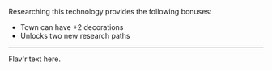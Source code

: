 Researching this technology provides the following bonuses:
* Town can have +2 decorations
* Unlocks two new research paths

---

Flav'r text here.
